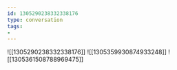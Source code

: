 ```yaml
---
id: 1305290238332338176
type: conversation
tags:
- 
---
```

![[1305290238332338176]]
![[1305359930874933248]]
![[1305361508788969475]]

